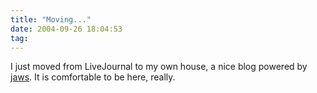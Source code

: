 ```yaml
---
title: "Moving..."
date: 2004-09-26 18:04:53
tag: 
---
```

I just moved from LiveJournal to my own house, a nice blog powered by <a href="http://web.archive.org/web/20041018111240/http://jaws-project.sf.net/">jaws</a>. It is comfortable to be here, really.
